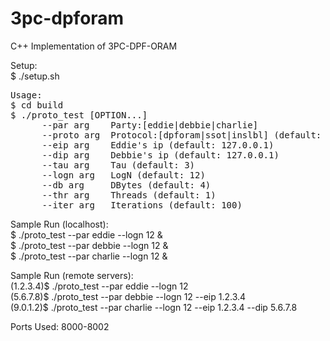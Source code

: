 # 3pc-dpforam
C++ Implementation of 3PC-DPF-ORAM

Setup:  
$ ./setup.sh

<pre>
Usage:  
$ cd build  
$ ./proto_test [OPTION...]  
      --par arg    Party:[eddie|debbie|charlie]  
      --proto arg  Protocol:[dpforam|ssot|inslbl] (default: dpforam)  
      --eip arg    Eddie's ip (default: 127.0.0.1)  
      --dip arg    Debbie's ip (default: 127.0.0.1)  
      --tau arg    Tau (default: 3)  
      --logn arg   LogN (default: 12)  
      --db arg     DBytes (default: 4)  
      --thr arg    Threads (default: 1)  
      --iter arg   Iterations (default: 100)
</pre>
      
Sample Run (localhost):  
$ ./proto_test --par eddie --logn 12 &  
$ ./proto_test --par debbie --logn 12 &  
$ ./proto_test --par charlie --logn 12 &

Sample Run (remote servers):  
(1.2.3.4)$ ./proto_test --par eddie --logn 12  
(5.6.7.8)$ ./proto_test --par debbie --logn 12 --eip 1.2.3.4  
(9.0.1.2)$ ./proto_test --par charlie --logn 12 --eip 1.2.3.4 --dip 5.6.7.8  

Ports Used: 8000-8002